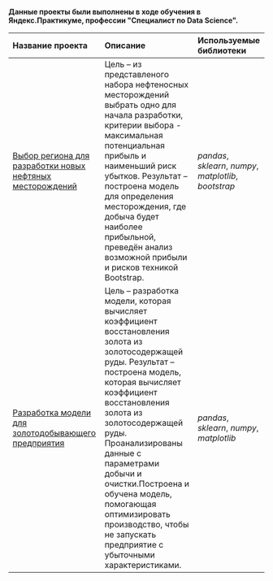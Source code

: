 **Данные проекты были выполнены в ходе обучения в Яндекс.Практикуме, профессии "Специалист по Data Science".**

| Название проекта | Описание | Используемые библиотеки | 
| :---------------------- | :---------------------- | :---------------------- |
| [Выбор региона для разработки новых нефтяных месторождений](https://github.com/Mityuschenko/Production/tree/main/%D0%92%D1%8B%D0%B1%D0%BE%D1%80%20%D1%80%D0%B5%D0%B3%D0%B8%D0%BE%D0%BD%D0%B0%20%D0%B4%D0%BB%D1%8F%20%D1%80%D0%B0%D0%B7%D1%80%D0%B0%D0%B1%D0%BE%D1%82%D0%BA%D0%B8%20%D0%BD%D0%BE%D0%B2%D1%8B%D1%85%20%D0%BD%D0%B5%D1%84%D1%82%D1%8F%D0%BD%D1%8B%D1%85%20%D0%BC%D0%B5%D1%81%D1%82%D0%BE%D1%80%D0%BE%D0%B6%D0%B4%D0%B5%D0%BD%D0%B8%D0%B9) | Цель – из представленого набора нефтеносных месторождений выбрать одно для начала разработки, критерии выбора - максимальная потенциальная прибыль и наименьший риск убытков. Результат – построена модель для определения месторождения, где добыча будет наиболее прибыльной, преведён анализ возможной прибыли и рисков техникой Bootstrap.| *pandas*, *sklearn*, *numpy*, *matplotlib*, *bootstrap*|
| [Разработка модели для золотодобывающего предприятия](https://github.com/Mityuschenko/Production/tree/main/%D0%A0%D0%B0%D0%B7%D1%80%D0%B0%D0%B1%D0%BE%D1%82%D0%BA%D0%B0%20%D0%BC%D0%BE%D0%B4%D0%B5%D0%BB%D0%B8%20%D0%B4%D0%BB%D1%8F%20%D0%B7%D0%BE%D0%BB%D0%BE%D1%82%D0%BE%D0%B4%D0%BE%D0%B1%D1%8B%D0%B2%D0%B0%D1%8E%D1%89%D0%B5%D0%B3%D0%BE%20%D0%BF%D1%80%D0%B5%D0%B4%D0%BF%D1%80%D0%B8%D1%8F%D1%82%D0%B8%D1%8F) | Цель – разработка модели, которая вычисляет коэффициент восстановления золота из золотосодержащей руды. Результат – построена модель, которая вычисляет коэффициент восстановления золота из золотосодержащей руды. Проанализированы данные с параметрами добычи и очистки.Построена и обучена модель, помогающая оптимизировать производство, чтобы не запускать предприятие с убыточными характеристиками.| *pandas*,  *sklearn*, *numpy*, *matplotlib* |


